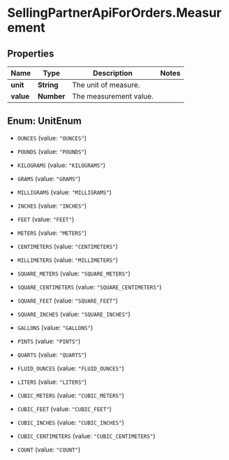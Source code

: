 # SellingPartnerApiForOrders.Measurement

## Properties

Name | Type | Description | Notes
------------ | ------------- | ------------- | -------------
**unit** | **String** | The unit of measure. | 
**value** | **Number** | The measurement value. | 



## Enum: UnitEnum


* `OUNCES` (value: `"OUNCES"`)

* `POUNDS` (value: `"POUNDS"`)

* `KILOGRAMS` (value: `"KILOGRAMS"`)

* `GRAMS` (value: `"GRAMS"`)

* `MILLIGRAMS` (value: `"MILLIGRAMS"`)

* `INCHES` (value: `"INCHES"`)

* `FEET` (value: `"FEET"`)

* `METERS` (value: `"METERS"`)

* `CENTIMETERS` (value: `"CENTIMETERS"`)

* `MILLIMETERS` (value: `"MILLIMETERS"`)

* `SQUARE_METERS` (value: `"SQUARE_METERS"`)

* `SQUARE_CENTIMETERS` (value: `"SQUARE_CENTIMETERS"`)

* `SQUARE_FEET` (value: `"SQUARE_FEET"`)

* `SQUARE_INCHES` (value: `"SQUARE_INCHES"`)

* `GALLONS` (value: `"GALLONS"`)

* `PINTS` (value: `"PINTS"`)

* `QUARTS` (value: `"QUARTS"`)

* `FLUID_OUNCES` (value: `"FLUID_OUNCES"`)

* `LITERS` (value: `"LITERS"`)

* `CUBIC_METERS` (value: `"CUBIC_METERS"`)

* `CUBIC_FEET` (value: `"CUBIC_FEET"`)

* `CUBIC_INCHES` (value: `"CUBIC_INCHES"`)

* `CUBIC_CENTIMETERS` (value: `"CUBIC_CENTIMETERS"`)

* `COUNT` (value: `"COUNT"`)




